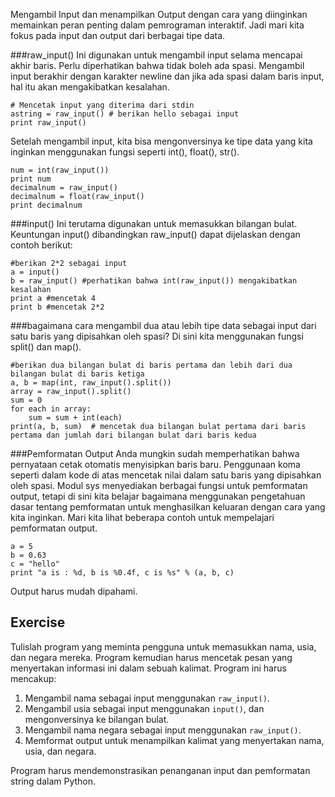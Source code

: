 Mengambil Input dan menampilkan Output dengan cara yang diinginkan memainkan peran penting dalam pemrograman interaktif. Jadi mari kita fokus pada input dan output dari berbagai tipe data.

###raw_input()
Ini digunakan untuk mengambil input selama mencapai akhir baris. Perlu diperhatikan bahwa tidak boleh ada spasi. Mengambil input berakhir dengan karakter newline dan jika ada spasi dalam baris input, hal itu akan mengakibatkan kesalahan.

    # Mencetak input yang diterima dari stdin
    astring = raw_input() # berikan hello sebagai input
    print raw_input()

Setelah mengambil input, kita bisa mengonversinya ke tipe data yang kita inginkan menggunakan fungsi seperti int(), float(), str().

    num = int(raw_input())
    print num
    decimalnum = raw_input()
    decimalnum = float(raw_input()
    print decimalnum

###input()
Ini terutama digunakan untuk memasukkan bilangan bulat. Keuntungan input() dibandingkan raw_input() dapat dijelaskan dengan contoh berikut:

    #berikan 2*2 sebagai input
    a = input()
    b = raw_input() #perhatikan bahwa int(raw_input()) mengakibatkan kesalahan
    print a #mencetak 4
    print b #mencetak 2*2

###bagaimana cara mengambil dua atau lebih tipe data sebagai input dari satu baris yang dipisahkan oleh spasi?
Di sini kita menggunakan fungsi split() dan map().

    #berikan dua bilangan bulat di baris pertama dan lebih dari dua bilangan bulat di baris ketiga
    a, b = map(int, raw_input().split())
    array = raw_input().split()
    sum = 0
    for each in array:
        sum = sum + int(each)
    print(a, b, sum)  # mencetak dua bilangan bulat pertama dari baris pertama dan jumlah dari bilangan bulat dari baris kedua

###Pemformatan Output
Anda mungkin sudah memperhatikan bahwa pernyataan cetak otomatis menyisipkan baris baru. Penggunaan koma seperti dalam kode di atas mencetak nilai dalam satu baris yang dipisahkan oleh spasi. Modul sys menyediakan berbagai fungsi untuk pemformatan output, tetapi di sini kita belajar bagaimana menggunakan pengetahuan dasar tentang pemformatan untuk menghasilkan keluaran dengan cara yang kita inginkan. Mari kita lihat beberapa contoh untuk mempelajari pemformatan output.

    a = 5
    b = 0.63
    c = "hello"
    print "a is : %d, b is %0.4f, c is %s" % (a, b, c)

Output harus mudah dipahami.

Exercise
--------

Tulislah program yang meminta pengguna untuk memasukkan nama, usia, dan negara mereka. Program kemudian harus mencetak pesan yang menyertakan informasi ini dalam sebuah kalimat. Program ini harus mencakup:

1. Mengambil nama sebagai input menggunakan `raw_input()`.
2. Mengambil usia sebagai input menggunakan `input()`, dan mengonversinya ke bilangan bulat.
3. Mengambil nama negara sebagai input menggunakan `raw_input()`.
4. Memformat output untuk menampilkan kalimat yang menyertakan nama, usia, dan negara.

Program harus mendemonstrasikan penanganan input dan pemformatan string dalam Python.